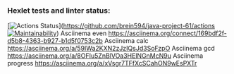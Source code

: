### Hexlet tests and linter status:
[![Actions Status](https://github.com/brein594/java-project-61/actions/workflows/hexlet-check.yml/badge.svg)](https://github.com/brein594/java-project-61/actions
[![Maintainability](https://api.codeclimate.com/v1/badges/bc953fb0ab378995dab3/maintainability)](https://codeclimate.com/github/hexlet-boilerplates/java-package/maintainability))
Asciinema even  https://asciinema.org/connect/169bdf2f-d5b8-4363-b927-b1d5f0753c2b
Asciinema calc  https://asciinema.org/a/59IWa2KXN2zJzIQsJd3SoFzpO
Asciinema gcd   https://asciinema.org/a/8OFIu5ZnBlVOa3HElNGnMcN9u
Asciinema progress  https://asciinema.org/a/xVsgr7TFfXcSCahON9wEsPXTr
